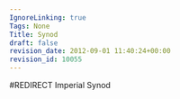 ```yaml
---
IgnoreLinking: true
Tags: None
Title: Synod
draft: false
revision_date: 2012-09-01 11:40:24+00:00
revision_id: 10055
---
```


#REDIRECT Imperial Synod